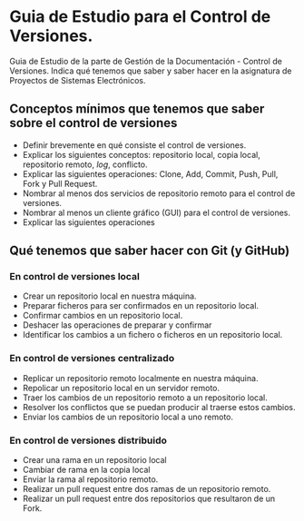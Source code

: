 # Guia de Estudio para el Control de Versiones. 

Guia de Estudio de la parte de Gestión de la Documentación - Control de Versiones. Indica qué tenemos que saber y saber hacer en la asignatura de Proyectos de Sistemas Electrónicos. 

## Conceptos mínimos que tenemos que saber sobre el control de versiones
* Definir brevemente en qué consiste el control de versiones. 
* Explicar los siguientes conceptos: repositorio local, copia local, repositorio remoto, *log*, conflicto. 
* Explicar las siguientes operaciones: Clone, Add, Commit, Push, Pull, Fork y Pull Request. 
* Nombrar al menos dos servicios de repositorio remoto para el control de versiones. 
* Nombrar al menos un cliente gráfico (GUI) para el control de versiones. 
* Explicar las siguientes operaciones

## Qué tenemos que saber hacer con Git (y GitHub)

### En control de versiones local 
* Crear un repositorio local en nuestra máquina. 
* Preparar ficheros para ser confirmados en un repositorio local.
* Confirmar cambios en un repositorio local. 
* Deshacer las operaciones de preparar y confirmar
* Identificar los cambios a un fichero o ficheros en un repositorio local.

### En control de versiones centralizado
* Replicar un repositorio remoto localmente en nuestra máquina.
* Repolicar un repositorio local en un servidor remoto.  
* Traer los cambios de un repositorio remoto a un repositorio local. 
* Resolver los conflictos que se puedan producir al traerse estos cambios. 
* Enviar los cambios de un repositorio local a uno remoto. 

### En control de versiones distribuido
* Crear una rama en un repositorio local
* Cambiar de rama en la copia local
* Enviar la rama al repositorio remoto.
* Realizar un pull request entre dos ramas de un repositorio remoto. 
* Realizar un pull request entre dos repositorios que resultaron de un Fork.  
